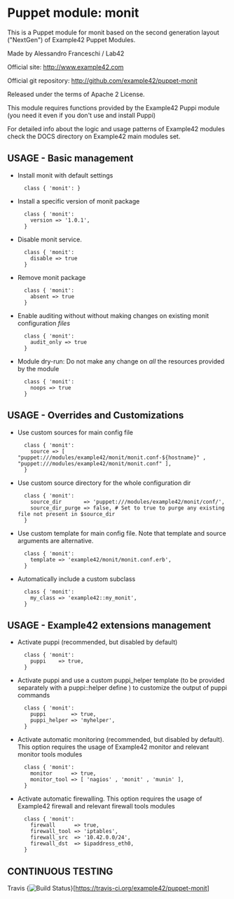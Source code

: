 # Puppet module: monit

This is a Puppet module for monit based on the second generation layout ("NextGen") of Example42 Puppet Modules.

Made by Alessandro Franceschi / Lab42

Official site: http://www.example42.com

Official git repository: http://github.com/example42/puppet-monit

Released under the terms of Apache 2 License.

This module requires functions provided by the Example42 Puppi module (you need it even if you don't use and install Puppi)

For detailed info about the logic and usage patterns of Example42 modules check the DOCS directory on Example42 main modules set.


## USAGE - Basic management

* Install monit with default settings

        class { 'monit': }

* Install a specific version of monit package

        class { 'monit':
          version => '1.0.1',
        }

* Disable monit service.

        class { 'monit':
          disable => true
        }

* Remove monit package

        class { 'monit':
          absent => true
        }

* Enable auditing without without making changes on existing monit configuration *files*

        class { 'monit':
          audit_only => true
        }

* Module dry-run: Do not make any change on *all* the resources provided by the module

        class { 'monit':
          noops => true
        }


## USAGE - Overrides and Customizations
* Use custom sources for main config file 

        class { 'monit':
          source => [ "puppet:///modules/example42/monit/monit.conf-${hostname}" , "puppet:///modules/example42/monit/monit.conf" ], 
        }


* Use custom source directory for the whole configuration dir

        class { 'monit':
          source_dir       => 'puppet:///modules/example42/monit/conf/',
          source_dir_purge => false, # Set to true to purge any existing file not present in $source_dir
        }

* Use custom template for main config file. Note that template and source arguments are alternative. 

        class { 'monit':
          template => 'example42/monit/monit.conf.erb',
        }

* Automatically include a custom subclass

        class { 'monit':
          my_class => 'example42::my_monit',
        }


## USAGE - Example42 extensions management 
* Activate puppi (recommended, but disabled by default)

        class { 'monit':
          puppi    => true,
        }

* Activate puppi and use a custom puppi_helper template (to be provided separately with a puppi::helper define ) to customize the output of puppi commands 

        class { 'monit':
          puppi        => true,
          puppi_helper => 'myhelper', 
        }

* Activate automatic monitoring (recommended, but disabled by default). This option requires the usage of Example42 monitor and relevant monitor tools modules

        class { 'monit':
          monitor      => true,
          monitor_tool => [ 'nagios' , 'monit' , 'munin' ],
        }

* Activate automatic firewalling. This option requires the usage of Example42 firewall and relevant firewall tools modules

        class { 'monit':       
          firewall      => true,
          firewall_tool => 'iptables',
          firewall_src  => '10.42.0.0/24',
          firewall_dst  => $ipaddress_eth0,
        }


## CONTINUOUS TESTING

Travis {<img src="https://travis-ci.org/example42/puppet-monit.png?branch=master" alt="Build Status" />}[https://travis-ci.org/example42/puppet-monit]
